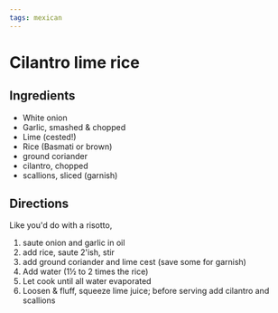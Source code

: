 ```yaml
---
tags: mexican
---
```


# Cilantro lime rice

## Ingredients

* White onion
* Garlic, smashed & chopped
* Lime (cested!)
* Rice (Basmati or brown)
* ground coriander
* cilantro, chopped
* scallions, sliced (garnish)

## Directions

Like you'd do with a risotto,

1. saute onion and garlic in oil
2. add rice, saute 2'ish, stir
3. add ground coriander and lime cest (save some for garnish)
4. Add water (1½ to 2 times the rice)
5. Let cook until all water evaporated
6. Loosen & fluff, squeeze lime juice; before serving add cilantro and scallions
